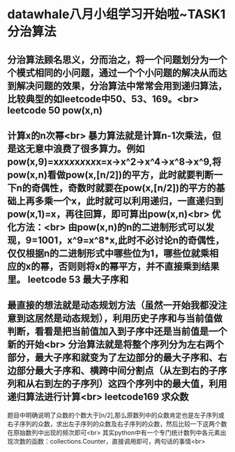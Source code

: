datawhale八月小组学习开始啦~TASK1 分治算法
===
分治算法顾名思义，分而治之，将一个问题划分为一个个模式相同的小问题，通过一个个小问题的解决从而达到解决问题的效果，分治算法中常常会用到递归算法，比较典型的如leetcode中50、53、169。\<br>
leetcode 50 pow(x,n)
---
计算x的n次幂\<br>
暴力算法就是计算n-1次乘法，但是这无意中浪费了很多算力。例如pow(x,9)=x*x*x*x*x*x*x*x*x=x->x^2->x^4->x^8->x^9,将pow(x,n)看做pow(x,[n/2])的平方，此时就要判断一下n的奇偶性，奇数时就要在pow(x,[n/2])的平方的基础上再多乘一个x，此时就可以利用递归，一直递归到pow(x,1)=x，再往回算，即可算出pow(x,n)\<br>
优化方法：\<br>
由pow(x,n)的n的二进制形式可以发现，9=1001，x^9=x^8*x,此时不必讨论n的奇偶性，仅仅根据n的二进制形式中哪些位为1，哪些位就乘相应的x的幂，否则则将x的幂平方，并不直接乘到结果里。
leetcode 53 最大子序和
---
最直接的想法就是动态规划方法（虽然一开始我都没注意到这居然是动态规划），利用历史子序和与当前值做判断，看看是把当前值加入到子序中还是当前值是一个新的开始\<br>
分治算法就是将整个序列分为左右两个部分，最大子序和就变为了左边部分的最大子序和、右边部分最大子序和、横跨中间分割点（从左到右的子序列和从右到左的子序列）这四个序列中的最大值，利用递归算法进行计算\<br>
leetcode169 求众数
---
题目中明确说明了众数的个数大于[n/2],那么原数列中的众数肯定也是左子序列或右子序列的众数，求出左子序列的众数及右子序列的众数，然后比较一下这两个数在原始数列中出现的频次即可\<br>
其实python中有一个专门统计数列中各元素出现次数的函数：collections.Counter，直接调用即可，两句话的事情\<br>
